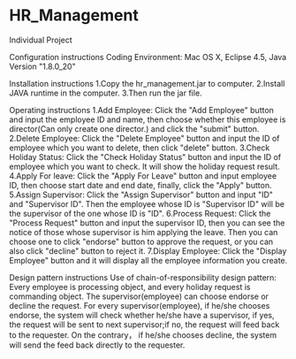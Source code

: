 # HR_Management
Individual Project

Configuration instructions
Coding Environment: Mac OS X, Eclipse 4.5, Java Version "1.8.0_20"

Installation instructions
1.Copy the hr_management.jar to computer.
2.Install JAVA runtime in the computer.
3.Then run the jar file.

Operating instructions
1.Add Employee: Click the "Add Employee" button and input the employee ID and name, then choose whether this employee is director(Can only create one director.) and click the "submit" button.
2.Delete Employee: Click the "Delete Employee" button and input the ID of employee which you want to delete, then click "delete" button.
3.Check Holiday Status: Click the "Check Holiday Status" button and input the ID of employee which you want to check. It will show the holiday request result.
4.Apply For leave: Click the "Apply For Leave" button and input employee ID, then choose start date and end date, finally, click the "Apply" button.
5.Assign Supervisor: Click the "Assign Supervisor" button and input "ID" and "Supervisor ID". Then the employee whose ID is "Supervisor ID" will be the supervisor of the one whose ID is "ID".
6.Process Request: Click the "Process Request" button and input the supervisor ID, then you can see the notice of those whose supervisor is him applying the leave. Then you can choose one to click "endorse" button to approve the request, or you can also click "decline" button to reject it.
7.Display Employee: Click the "Display Employee" button and it will display all the employee information you create.

Design pattern instructions
Use of chain-of-responsibility design pattern: Every employee is processing object, and every holiday request is commanding object. The supervisor(employee) can choose endorse or decline the request. For every supervisor(employee), if he/she chooses endorse, the system will check whether he/she have a supervisor, if yes, the request will be sent to next supervisor;if no, the request will feed back to the requester. On the contrary， if he/she chooses decline, the system will send the feed back directly to the requester.

